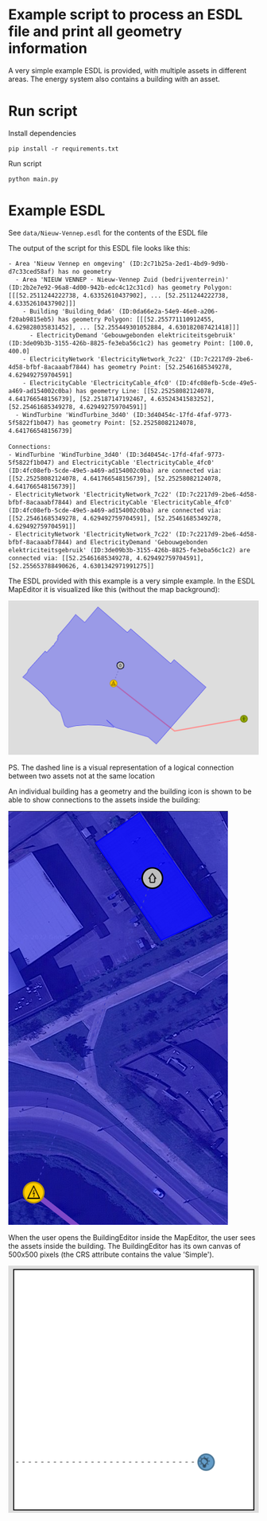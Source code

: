 # Example script to process an ESDL file and print all geometry information

A very simple example ESDL is provided, with multiple assets in different areas. The energy system
also contains a building with an asset.

# Run script

Install dependencies
```
pip install -r requirements.txt
```

Run script
```shell
python main.py
```

# Example ESDL
See `data/Nieuw-Vennep.esdl` for the contents of the ESDL file

The output of the script for this ESDL file looks like this:

```
- Area 'Nieuw Vennep en omgeving' (ID:2c71b25a-2ed1-4bd9-9d9b-d7c33ced58af) has no geometry
  - Area 'NIEUW VENNEP - Nieuw-Vennep Zuid (bedrijventerrein)' (ID:2b2e7e92-96a8-4d00-942b-edc4c12c31cd) has geometry Polygon: [[[52.2511244222738, 4.63352610437902], ... [52.2511244222738, 4.63352610437902]]]
    - Building 'Building_0da6' (ID:0da66e2a-54e9-46e0-a206-f20ab9815eb5) has geometry Polygon: [[[52.255771110912455, 4.629828035831452], ... [52.255449301052884, 4.630182087421418]]]
      - ElectricityDemand 'Gebouwgebonden elektriciteitsgebruik' (ID:3de09b3b-3155-426b-8825-fe3eba56c1c2) has geometry Point: [100.0, 400.0]
    - ElectricityNetwork 'ElectricityNetwork_7c22' (ID:7c2217d9-2be6-4d58-bfbf-8acaaabf7844) has geometry Point: [52.25461685349278, 4.629492759704591]
    - ElectricityCable 'ElectricityCable_4fc0' (ID:4fc08efb-5cde-49e5-a469-ad154002c0ba) has geometry Line: [[52.25258082124078, 4.641766548156739], [52.25187147192467, 4.63524341583252], [52.25461685349278, 4.629492759704591]]
  - WindTurbine 'WindTurbine_3d40' (ID:3d40454c-17fd-4faf-9773-5f5822f1b047) has geometry Point: [52.25258082124078, 4.641766548156739]

Connections:
- WindTurbine 'WindTurbine_3d40' (ID:3d40454c-17fd-4faf-9773-5f5822f1b047) and ElectricityCable 'ElectricityCable_4fc0' (ID:4fc08efb-5cde-49e5-a469-ad154002c0ba) are connected via: [[52.25258082124078, 4.641766548156739], [52.25258082124078, 4.641766548156739]]
- ElectricityNetwork 'ElectricityNetwork_7c22' (ID:7c2217d9-2be6-4d58-bfbf-8acaaabf7844) and ElectricityCable 'ElectricityCable_4fc0' (ID:4fc08efb-5cde-49e5-a469-ad154002c0ba) are connected via: [[52.25461685349278, 4.629492759704591], [52.25461685349278, 4.629492759704591]]
- ElectricityNetwork 'ElectricityNetwork_7c22' (ID:7c2217d9-2be6-4d58-bfbf-8acaaabf7844) and ElectricityDemand 'Gebouwgebonden elektriciteitsgebruik' (ID:3de09b3b-3155-426b-8825-fe3eba56c1c2) are connected via: [[52.25461685349278, 4.629492759704591], [52.255653788490626, 4.6301342971991275]]
```


The ESDL provided with this example is a very simple example. In the ESDL MapEditor it is visualized like this (without the map background):

![Example visualisation in the MapEditor](docs/Example_visualisation_in_the_MapEditor.png)

PS. The dashed line is a visual representation of a logical connection between two assets not at the same location

An individual building has a geometry and the building icon is shown to be able to show connections to the assets inside the building:

![Zoomed in to building](docs/Zoomed_in_to_building.png)

When the user opens the BuildingEditor inside the MapEditor, the user sees the assets inside the building. The BuildingEditor has its own canvas of 500x500 pixels (the CRS attribute contains the value 'Simple').

![BuildingEditor in MapEditor](docs/BuildingEditor_in_MapEditor.png)

